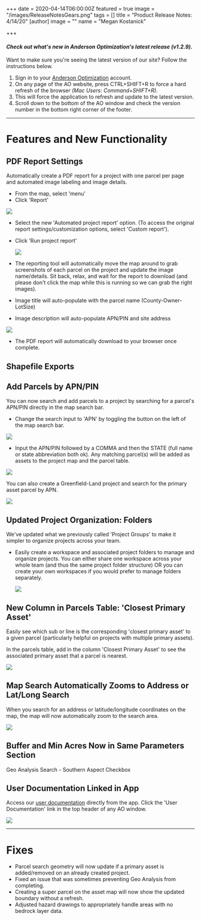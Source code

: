 +++
date = 2020-04-14T06:00:00Z
featured = true
image = "/images/ReleaseNotesGears.png"
tags = []
title = "Product Release Notes: 4/14/20"
[author]
image = ""
name = "Megan Kostanick"

+++
#### _Check out what's new in Anderson Optimization's latest release (v1.2.9)._

Want to make sure you're seeing the latest version of our site? Follow the instructions below.

1. Sign in to your [Anderson Optimization](https://energy-opt.auth0.com/login?state=g6Fo2SBzNTN6Sm1hM2tnUk11cXpmUG9NNERkMHd4N1lObmlyeKN0aWTZIFdaVjNDdHFSR2lGSTV6Uk9DY3BTcmlUODFJQTlaMlIyo2NpZNkgdDVqOElEcG9scERBOHY5Vm1DQUd4dWpiakwwN29OWUg&client=t5j8IDpolpDA8v9VmCAGxujbjL07oNYH&protocol=oauth2&response_type=token%20id_token&redirect_uri=https%3A%2F%2Fandersonopt.com%2Fauth%2Fcallback&audience=https%3A%2F%2Fenergy-opt.auth0.com%2Fuserinfo&nonce=mSRK_Q3Uw7s\~HbtnLshx8fxuUX1l7H73&scope=openid%20profile%20email&auth0Client=eyJuYW1lIjoiYW5ndWxhci1hdXRoMCIsInZlcnNpb24iOiIzLjAuNCIsImVudiI6eyJhdXRoMC1qcyI6IjkuMTAuNCIsImF1dGgwLmpzIjoiOS4xMC40In19 "login") account.
2. On any page of the AO website, press CTRL+SHIFT+R to force a hard refresh of the browser _(Mac Users: Command+SHIFT+R)._
3. This will force the application to refresh and update to the latest version.
4. Scroll down to the bottom of the AO window and check the version number in the bottom right corner of the footer.

***

# **Features and New Functionality**

## PDF Report Settings

Automatically create a PDF report for a project with one parcel per page and automated image labeling and image details.

* From the map, select 'menu'
* Click 'Report'

![](/images/Report_Menu.png)

* Select the new 'Automated project report' option. (To access the original report settings/customization options, select 'Custom report').
* Click 'Run project report'

  ![](/images/Automated_Project_Report.png)
* The reporting tool will automatically move the map around to grab screenshots of each parcel on the project and update the image name/details. Sit back, relax, and wait for the report to download (and please don't click the map while this is running so we can grab the right images).
* Image title will auto-populate with the parcel name (County-Owner-LotSize)
* Image description will auto-populate APN/PIN and site address

![](/images/Auto_report_window.png)

* The PDF report will automatically download to your browser once complete.

## Shapefile Exports

## Add Parcels by APN/PIN

You can now search and add parcels to a project by searching for a parcel's APN/PIN directly in the map search bar.

* Change the search input to 'APN' by toggling the button on the left of the map search bar.

![](/images/APN_Map_Search.png)

* Input the APN/PIN followed by a COMMA and then the STATE (full name or state abbreviation both ok). Any matching parcel(s) will be added as assets to the project map and the parcel table.

![](/images/Parcel_Added_APN.png)

You can also create a Greenfield-Land project and search for the primary asset parcel by APN.

![](/images/Land_Project_APN.png)

## Updated Project Organization: Folders

We've updated what we previously called 'Project Groups' to make it simpler to organize projects across your team.

* Easily create a workspace and associated project folders to manage and organize projects. You can either share one workspace across your whole team (and thus the same project folder structure) OR you can create your own workspaces if you would prefer to manage folders separately.

  ![](/images/Folders.png)

## New Column in Parcels Table: 'Closest Primary Asset'

Easily see which sub or line is the corresponding 'closest primary asset' to a given parcel (particularly helpful on projects with multiple primary assets).

In the parcels table, add in the column 'Closest Primary Asset' to see the associated primary asset that a parcel is nearest.

![](/images/Closest_Primary_Asset.png)

## Map Search Automatically Zooms to Address or Lat/Long Search

When you search for an address or latitude/longitude coordinates on the map, the map will now automatically zoom to the search area. 

![](/images/Search_Bar_Zoom.png)

## Buffer and Min Acres Now in Same Parameters Section

Geo Analysis Search - Southern Aspect Checkbox

## 

## User Documentation Linked in App

Access our [user documentation](https://docs.andersonopt.com/workflow-overview/ "User Documentation") directly from the app. Click the 'User Documentation' link in the top header of any AO window. 

![](/images/User_Documentation_2.png)

***

# **Fixes**

* Parcel search geometry will now update if a primary asset is added/removed on an already created project.
* Fixed an issue that was sometimes preventing Geo Analysis from completing.
* Creating a super parcel on the asset map will now show the updated boundary without a refresh.
* Adjusted hazard drawings to appropriately handle areas with no bedrock layer data.